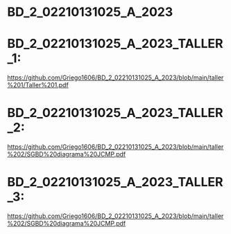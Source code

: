 # BD_2_02210131025_A_2023


# BD_2_02210131025_A_2023_TALLER_1:
https://github.com/Griego1606/BD_2_02210131025_A_2023/blob/main/taller%201/Taller%201.pdf

# BD_2_02210131025_A_2023_TALLER_2:
https://github.com/Griego1606/BD_2_02210131025_A_2023/blob/main/taller%202/SGBD%20diagrama%20JCMP.pdf

# BD_2_02210131025_A_2023_TALLER_3:
https://github.com/Griego1606/BD_2_02210131025_A_2023/blob/main/taller%202/SGBD%20diagrama%20JCMP.pdf

